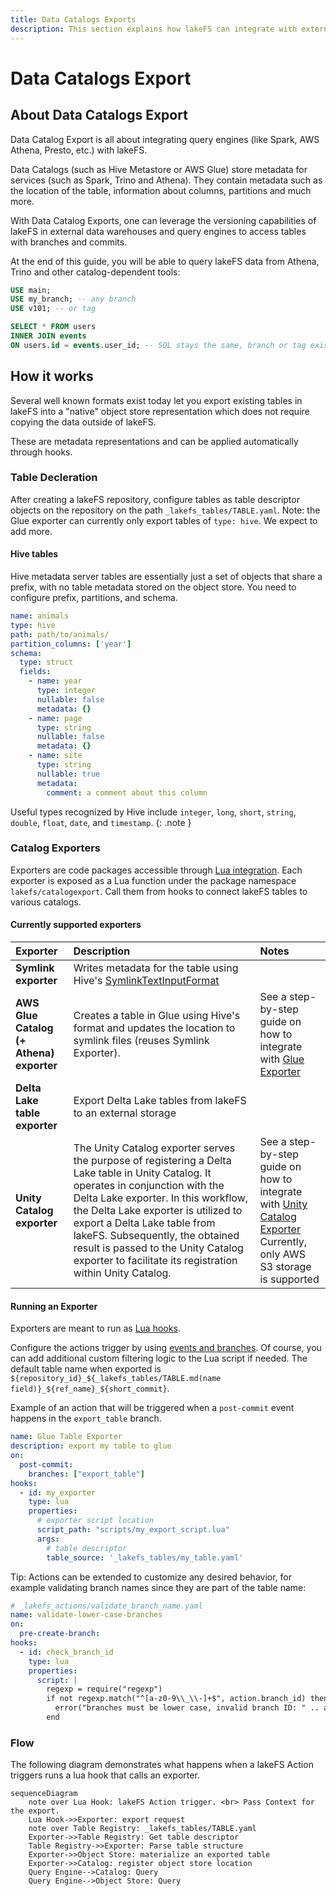 ```yaml
---
title: Data Catalogs Exports
description: This section explains how lakeFS can integrate with external Data Catalogs via metastore update operations. 
---
```


# Data Catalogs Export



## About Data Catalogs Export

Data Catalog Export is all about integrating query engines (like Spark, AWS Athena, Presto, etc.) with lakeFS.

Data Catalogs (such as Hive Metastore or AWS Glue) store metadata for services (such as Spark, Trino and Athena). They contain metadata such as the location of the table, information about columns, partitions and much more.

With Data Catalog Exports, one can leverage the versioning capabilities of lakeFS in external data warehouses and query engines to access tables with branches and commits. 

At the end of this guide, you will be able to query lakeFS data from Athena, Trino and other catalog-dependent tools:

```sql
USE main;
USE my_branch; -- any branch
USE v101; -- or tag

SELECT * FROM users 
INNER JOIN events 
ON users.id = events.user_id; -- SQL stays the same, branch or tag exist as schema
```

## How it works 

Several well known formats exist today let you export existing tables in lakeFS into a "native" object store representation
which does not require copying the data outside of lakeFS.

These are metadata representations and can be applied automatically through hooks.

### Table Decleration 

After creating a lakeFS repository, configure tables as table descriptor objects on the repository on the path `_lakefs_tables/TABLE.yaml`.
Note: the Glue exporter can currently only export tables of `type: hive`.  We expect to add more.

#### Hive tables

Hive metadata server tables are essentially just a set of objects that share a prefix, with no table metadata stored on the object store.  You need to configure prefix, partitions, and schema.

```yaml
name: animals
type: hive
path: path/to/animals/
partition_columns: ['year']
schema:
  type: struct
  fields:
    - name: year
      type: integer
      nullable: false
      metadata: {}
    - name: page
      type: string
      nullable: false
      metadata: {}
    - name: site
      type: string
      nullable: true
      metadata:
        comment: a comment about this column
```

Useful types recognized by Hive include `integer`, `long`, `short`, `string`, `double`, `float`, `date`, and `timestamp`.
{: .note }

### Catalog Exporters 

Exporters are code packages accessible through [Lua integration](/howto/hooks/lua/#lua-library-reference). Each exporter is exposed as a Lua function under the package namespace `lakefs/catalogexport`.  Call them from hooks to connect lakeFS tables to various catalogs.

#### Currently supported exporters

| Exporter                                 | Description                                                                                                                                                                                                                                                                                                                                                                               | Notes                                                                                                                                                                |
|:-----------------------------------------|:------------------------------------------------------------------------------------------------------------------------------------------------------------------------------------------------------------------------------------------------------------------------------------------------------------------------------------------------------------------------------------------|:---------------------------------------------------------------------------------------------------------------------------------------------------------------------|
| **Symlink exporter**                     | Writes metadata for the table using Hive's [SymlinkTextInputFormat](https://svn.apache.org/repos/infra/websites/production/hive/content/javadocs/r2.1.1/api/org/apache/hadoop/hive/ql/io/SymlinkTextInputFormat.html)                                                                                                                                                                     |                                                                                                                                                                      |
| **AWS Glue Catalog (+ Athena) exporter** | Creates a table in Glue using Hive's format and updates the location to symlink files (reuses Symlink Exporter).                                                                                                                                                                                                                                                                          | See a step-by-step guide on how to integrate with [Glue Exporter](/integrations/glue_metastore/)                                                         |
| **Delta Lake table exporter**            | Export Delta Lake tables from lakeFS to an external storage                                                                                                                                                                                                                                                                                                                               |                                                                                                                                                                      |
| **Unity Catalog exporter**               | The Unity Catalog exporter serves the purpose of registering a Delta Lake table in Unity Catalog. It operates in conjunction with the Delta Lake exporter. In this workflow, the Delta Lake exporter is utilized to export a Delta Lake table from lakeFS. Subsequently, the obtained result is passed to the Unity Catalog exporter to facilitate its registration within Unity Catalog. | See a step-by-step guide on how to integrate with [Unity Catalog Exporter](/integrations/unity-catalog/)</br>Currently, only AWS S3 storage is supported |

#### Running an Exporter  

Exporters are meant to run as [Lua hooks](/howto/hooks/lua/).
                                                                                         
Configure the actions trigger by using [events and branches](/howto/hooks/index/#action-file-schema).  Of course, you can add additional custom filtering logic to the Lua script if needed.
The default table name when exported is `${repository_id}_${_lakefs_tables/TABLE.md(name field)}_${ref_name}_${short_commit}`.

Example of an action that will be triggered when a `post-commit` event happens in the `export_table` branch.

```yaml
name: Glue Table Exporter
description: export my table to glue  
on:
  post-commit:
    branches: ["export_table"]
hooks:
  - id: my_exporter
    type: lua
    properties:
      # exporter script location
      script_path: "scripts/my_export_script.lua"
      args:
        # table descriptor
        table_source: '_lakefs_tables/my_table.yaml'
```

Tip: Actions can be extended to customize any desired behavior, for example validating branch names since they are part of the table name: 

```yaml
# _lakefs_actions/validate_branch_name.yaml
name: validate-lower-case-branches 
on:
  pre-create-branch:
hooks:
  - id: check_branch_id
    type: lua
    properties:
      script: |
        regexp = require("regexp")
        if not regexp.match("^[a-z0-9\\_\\-]+$", action.branch_id) then
          error("branches must be lower case, invalid branch ID: " .. action.branch_id)
        end
```

### Flow

The following diagram demonstrates what happens when a lakeFS Action triggers runs a lua hook that calls an exporter.

```mermaid 
sequenceDiagram
    note over Lua Hook: lakeFS Action trigger. <br> Pass Context for the export.
    Lua Hook->>Exporter: export request
    note over Table Registry: _lakefs_tables/TABLE.yaml
    Exporter->>Table Registry: Get table descriptor
    Table Registry->>Exporter: Parse table structure
    Exporter->>Object Store: materialize an exported table
    Exporter->>Catalog: register object store location
    Query Engine-->Catalog: Query
    Query Engine-->Object Store: Query
```
